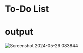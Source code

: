 # To-Do List

# output

![Screenshot 2024-05-26 083844](https://github.com/Anmol-c0der/To-do-List/assets/142788624/64cdc9ca-6611-4c29-b4b3-cf42ca787fda)
